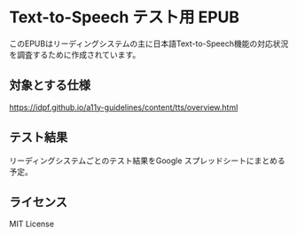 # Text-to-Speech テスト用 EPUB
このEPUBはリーディングシステムの主に日本語Text-to-Speech機能の対応状況を調査するために作成されています。

## 対象とする仕様
https://idpf.github.io/a11y-guidelines/content/tts/overview.html

## テスト結果
リーディングシステムごとのテスト結果をGoogle スプレッドシートにまとめる予定。

## ライセンス
MIT License
